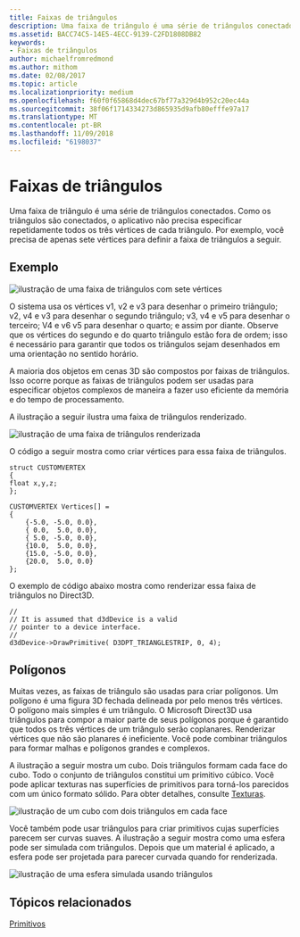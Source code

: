 ```yaml
---
title: Faixas de triângulos
description: Uma faixa de triângulo é uma série de triângulos conectados. Como os triângulos são conectados, o aplicativo não precisa especificar repetidamente todos os três vértices de cada triângulo.
ms.assetid: BACC74C5-14E5-4ECC-9139-C2FD1808DB82
keywords:
- Faixas de triângulos
author: michaelfromredmond
ms.author: mithom
ms.date: 02/08/2017
ms.topic: article
ms.localizationpriority: medium
ms.openlocfilehash: f60f0f65868d4dec67bf77a329d4b952c20ec44a
ms.sourcegitcommit: 38f06f1714334273d865935d9afb80efffe97a17
ms.translationtype: MT
ms.contentlocale: pt-BR
ms.lasthandoff: 11/09/2018
ms.locfileid: "6198037"
---
```

# <a name="triangle-strips"></a>Faixas de triângulos


Uma faixa de triângulo é uma série de triângulos conectados. Como os triângulos são conectados, o aplicativo não precisa especificar repetidamente todos os três vértices de cada triângulo. Por exemplo, você precisa de apenas sete vértices para definir a faixa de triângulos a seguir.

## <a name="span-idexamplespanspan-idexamplespanspan-idexamplespanexample"></a><span id="Example"></span><span id="example"></span><span id="EXAMPLE"></span>Exemplo


![ilustração de uma faixa de triângulos com sete vértices](images/tristrip.png)

O sistema usa os vértices v1, v2 e v3 para desenhar o primeiro triângulo; v2, v4 e v3 para desenhar o segundo triângulo; v3, v4 e v5 para desenhar o terceiro; V4 e v6 v5 para desenhar o quarto; e assim por diante. Observe que os vértices do segundo e do quarto triângulo estão fora de ordem; isso é necessário para garantir que todos os triângulos sejam desenhados em uma orientação no sentido horário.

A maioria dos objetos em cenas 3D são compostos por faixas de triângulos. Isso ocorre porque as faixas de triângulos podem ser usadas para especificar objetos complexos de maneira a fazer uso eficiente da memória e do tempo de processamento.

A ilustração a seguir ilustra uma faixa de triângulos renderizado.

![ilustração de uma faixa de triângulos renderizada](images/tstrip2.png)

O código a seguir mostra como criar vértices para essa faixa de triângulos.

```
struct CUSTOMVERTEX
{
float x,y,z;
};

CUSTOMVERTEX Vertices[] = 
{
    {-5.0, -5.0, 0.0},
    { 0.0,  5.0, 0.0},
    { 5.0, -5.0, 0.0},
    {10.0,  5.0, 0.0},
    {15.0, -5.0, 0.0},
    {20.0,  5.0, 0.0}
};
```

O exemplo de código abaixo mostra como renderizar essa faixa de triângulos no Direct3D.

```
//
// It is assumed that d3dDevice is a valid
// pointer to a device interface.
//
d3dDevice->DrawPrimitive( D3DPT_TRIANGLESTRIP, 0, 4);
```

## <a name="span-idpolygonsspanspan-idpolygonsspanspan-idpolygonsspanpolygons"></a><span id="Polygons"></span><span id="polygons"></span><span id="POLYGONS"></span>Polígonos


Muitas vezes, as faixas de triângulo são usadas para criar polígonos. Um polígono é uma figura 3D fechada delineada por pelo menos três vértices. O polígono mais simples é um triângulo. O Microsoft Direct3D usa triângulos para compor a maior parte de seus polígonos porque é garantido que todos os três vértices de um triângulo serão coplanares. Renderizar vértices que não são planares é ineficiente. Você pode combinar triângulos para formar malhas e polígonos grandes e complexos.

A ilustração a seguir mostra um cubo. Dois triângulos formam cada face do cubo. Todo o conjunto de triângulos constitui um primitivo cúbico. Você pode aplicar texturas nas superfícies de primitivos para torná-los parecidos com um único formato sólido. Para obter detalhes, consulte [Texturas](textures.md).

![ilustração de um cubo com dois triângulos em cada face](images/cube3d.png)

Você também pode usar triângulos para criar primitivos cujas superfícies parecem ser curvas suaves. A ilustração a seguir mostra como uma esfera pode ser simulada com triângulos. Depois que um material é aplicado, a esfera pode ser projetada para parecer curvada quando for renderizada.

![ilustração de uma esfera simulada usando triângulos](images/sphere3d.png)

## <a name="span-idrelated-topicsspanrelated-topics"></a><span id="related-topics"></span>Tópicos relacionados


[Primitivos](primitives.md)

 

 




